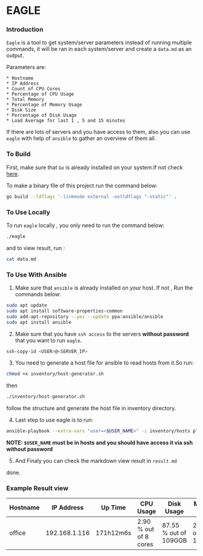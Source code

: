 # EAGLE


### Introduction

`Eagle` is a tool to get system/server parameters instead of running multiple
commands, it will be ran in each system/server and create a `data.md` as an
output.

Parameters are:

    * Hostname
    * IP Address
    * Count of CPU Cores
    * Percentage of CPU Usage
    * Total Memory
    * Percentage of Memory Usage
    * Disk Size
    * Percentage of Disk Usage
    * Load Average for last 1 , 5 and 15 minutes

If there are lots of servers and you have access to them, also you can use
`eagle` with help of `ansible` to gather an overview of them all.

### To Build

First, make sure that `Go` is already installed on your system.If not check
[here](https://go.dev/doc/install).

To make a binary file of this project run the command below:

```bash
go build --ldflags '-linkmode external -extldflags "-static"' .
```

### To Use Locally

To run `eagle` locally , you only need to run the command below:

```bash
./eagle
```

and to view result, run :

```bash
cat data.md
```

### To Use With Ansible

1. Make sure that `ansible` is already installed on your host. If not , Run the
   commands below:

```bash
sudo apt update
sudo apt install software-properties-common
sudo add-apt-repository --yes --update ppa:ansible/ansible
sudo apt install ansible
```

2. Make sure that you have `ssh access` to the servers **without password**
   that you want to run `eagle`.

```bash
ssh-copy-id <USER>@<SERVER_IP>
```

3. You need to generate a host file for ansible to read hosts from it.So run:

```bash
chmod +x inventory/host-generator.sh
```

then

```bash
./inventory/host-generator.sh
```

follow the structure and generate the host file in inventory directory.

4. Last step to use eagle is to run:

```bash
ansible-playbook --extra-vars "user=<$USER_NAME>" -i inventory/hosts playbooks/eagle.yml
```

**NOTE: `$USER_NAME` must be in hosts and you should have access it via ssh without
password**

5. And Finaly you can check the markdown view result in `result.md`

done.

### Example Result view

| Hostname | IP Address    | Up Time   | CPU Usage             | Disk Usage            | Memory Usage        | Load Average     |
| -------- | ------------- | --------- | --------------------- | --------------------- | ------------------- | ---------------- |
| office   | 192.168.1.116 | 171h12m6s | 2.90 % out of 8 cores | 87.55 % out of 109GGB | 26 % out of 15.5GGB | 1.15 ,1.09 ,0.76 |
